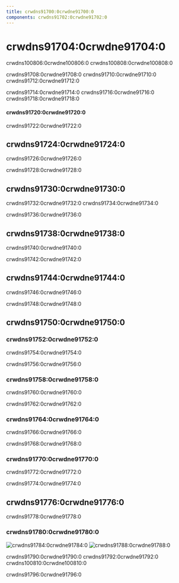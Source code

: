 ```yaml
---
title: crwdns91700:0crwdne91700:0
components: crwdns91702:0crwdne91702:0
---
```


# crwdns91704:0crwdne91704:0

<p class="description">crwdns100806:0crwdne100806:0 crwdns100808:0crwdne100808:0</p>

crwdns91708:0crwdne91708:0 crwdns91710:0crwdne91710:0 crwdns91712:0crwdne91712:0

crwdns91714:0crwdne91714:0 crwdns91716:0crwdne91716:0 crwdns91718:0crwdne91718:0

#### crwdns91720:0crwdne91720:0

crwdns91722:0crwdne91722:0

## crwdns91724:0crwdne91724:0

crwdns91726:0crwdne91726:0

crwdns91728:0crwdne91728:0

## crwdns91730:0crwdne91730:0

crwdns91732:0crwdne91732:0 crwdns91734:0crwdne91734:0

crwdns91736:0crwdne91736:0

## crwdns91738:0crwdne91738:0

crwdns91740:0crwdne91740:0

crwdns91742:0crwdne91742:0

## crwdns91744:0crwdne91744:0

crwdns91746:0crwdne91746:0

crwdns91748:0crwdne91748:0

## crwdns91750:0crwdne91750:0

### crwdns91752:0crwdne91752:0

crwdns91754:0crwdne91754:0

crwdns91756:0crwdne91756:0

### crwdns91758:0crwdne91758:0

crwdns91760:0crwdne91760:0

crwdns91762:0crwdne91762:0

### crwdns91764:0crwdne91764:0

crwdns91766:0crwdne91766:0

crwdns91768:0crwdne91768:0

### crwdns91770:0crwdne91770:0

crwdns91772:0crwdne91772:0

crwdns91774:0crwdne91774:0

## crwdns91776:0crwdne91776:0

crwdns91778:0crwdne91778:0

### crwdns91780:0crwdne91780:0

![crwdns91784:0crwdne91784:0](crwdns91782:0crwdne91782:0) ![crwdns91788:0crwdne91788:0](crwdns91786:0crwdne91786:0)

crwdns91790:0crwdne91790:0 crwdns91792:0crwdne91792:0 crwdns100810:0crwdne100810:0

crwdns91796:0crwdne91796:0